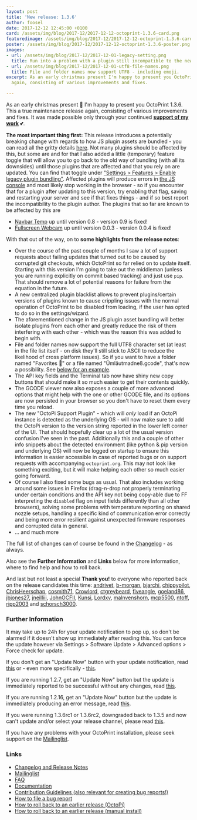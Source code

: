 ```yaml
---
layout: post
title: 'New release: 1.3.6'
author: foosel
date: 2017-12-12 12:45:00 +0100
card: /assets/img/blog/2017-12/2017-12-12-octoprint-1.3.6-card.png
featuredimage: /assets/img/blog/2017-12/2017-12-12-octoprint-1.3.6-card.png
poster: /assets/img/blog/2017-12/2017-12-12-octoprint-1.3.6-poster.png
images:
- url: /assets/img/blog/2017-12/2017-12-01-legacy-setting.png
  title: Run into a problem with a plugin still incompatible to the new asset bundling? There's a fix for that built right in.
- url: /assets/img/blog/2017-12/2017-12-01-utf8-file-names.png
  title: File and folder names now support UTF8 - including emoji.
excerpt: As an early christmas present I'm happy to present you OctoPrint 1.3.6. This a true maintenance release 
  again, consisting of various improvements and fixes.

---
```


As an early christmas present 🎄 I'm happy to present you OctoPrint 1.3.6. This a true maintenance release again, 
consisting of various improvements and fixes. It was made possible only through your continued 
**[support of my work](/support-octoprint/)** 💕.

<a id="heads-up"></a>
**The most important thing first:** This release introduces a potentially breaking change
with regards to how JS plugin assets are bundled - you can read all the gritty details
[here](/blog/2017/12/01/heads-up-plugin-authors/). Not many plugins should be affected by this, but some are and for that I also added a 
little (temporary) feature toggle that will allow you to go back to the old way of bundling (with all
its downsides) until those plugins that are affected and that you rely on are updated. You
can find that toggle under ["Settings > Features > Enable legacy plugin bundling"](#image-1). Affected plugins will
produce errors in [the JS console](https://webmasters.stackexchange.com/a/77337) and most likely stop working in the browser - so if you
encounter that for a plugin after updating to this version, try enabling that flag, saving and
restarting your server and see if that fixes things - and if so best report the incompatibility
to the plugin author. The plugins that so far are known to be affected by this are

  * [Navbar Temp](https://plugins.octoprint.org/plugins/navbartemp/) up until version 0.8 - version 0.9 is fixed!
  * [Fullscreen Webcam](https://plugins.octoprint.org/plugins/fullscreen_webcam/) up until version 0.0.3 - version 0.0.4 is fixed!

With that out of the way, on to **some highlights from the release notes**:

  * Over the course of the past couple of months I saw a lot of support requests about failing updates that turned 
    out to be caused by corrupted git checkouts, which OctoPrint so far relied on to update itself. Starting with 
    this version I'm going to take out the middleman (unless you are running explicitly on commit based tracking) and 
    just use `pip`. That should remove a lot of potential reasons for failure from the equation in the future.
  * A new centralized plugin blacklist allows to prevent plugins/certain versions of plugins known to cause 
    crippling issues with the normal operation of OctoPrint to be disabled from loading, if the user has opted 
    to do so in the settings/wizard.
  * The aforementioned change in the JS plugin asset bundling will better isolate plugins from each other and
    greatly reduce the risk of them interfering with each other - which was the reason this was added to begin with.
  * File and folder names now support the full UTF8 character set (at least in the file list itself - on disk they'll
    still stick to ASCII to reduce the likelihood of cross platform issues). So if you want to have a folder named
    "Favorites 🌟" or a file named "Ümläutmadneß.gcode", that's now a possibility. See [below for an example](#image-2).
  * The API key fields and the Terminal tab now have shiny new copy buttons that should make it so much easier to get
    their contents quickly.
  * The GCODE viewer now also exposes a couple of more advanced options that might help with the one or other GCODE
    file, and its options are now persisted in your browser so you don't have to reset them every time you reload.
  * The new "OctoPi Support Plugin" - which will *only* load if an OctoPi instance is detected as the underlying
    OS - will now make sure to add the OctoPi version to the version string reported in the lower left corner of the
    UI. That should hopefully clear up a lot of the usual version confusion I've seen in the past. Additionally this
    and a couple of other info snippets about the detected environment (like python & pip version and underlying
    OS) will now be logged on startup to ensure this information is easier accessible in case of reported bugs or
    on support requests with accompanying `octoprint.org`. This may not look like something exciting, but it will 
    make helping each other so much easier going forward.
  * Of course I also fixed some bugs as usual. That also includes working around some issues in Firefox (drag-n-drop 
    not properly terminating under certain conditions and the API key not being copy-able due to FF interpreting the 
    `disabled` flag on input fields differently than all other browsers), solving some problems with temperature reporting
    on shared nozzle setups, handling a specific kind of communication error correctly and being more error resilient
    against unexpected firmware responses and corrupted data in general.
  * ... and much more 

The full list of changes can of course be found in the
[Changelog](https://github.com/foosel/OctoPrint/releases/tag/1.3.6) - as always.

Also see the **Further Information** and **Links** below for more information,
where to find help and how to roll back.

And last but not least a special **Thank you!** to everyone who reported back on the release candidates this time:
[andrivet](https://github.com/andrivet), [b-morgan](https://github.com/b-morgan), 
[bjarchi](https://github.com/bjarchi), [chippypilot](https://github.com/chippypilot), 
[ChrisHeerschap](https://github.com/ChrisHeerschap), [cosmith71](https://github.com/cosmith71), 
[Crowlord](https://github.com/Crowlord), [ctgreybeard](https://github.com/ctgreybeard), 
[fiveangle](https://github.com/fiveangle), [goeland86](https://github.com/goeland86), 
[jbjones27](https://github.com/jbjones27), [jneilliii](https://github.com/jneilliii), 
[JohnOCFII](https://github.com/JohnOCFII), [Kunsi](https://github.com/Kunsi), 
[Lordxv](https://github.com/Lordxv), [malnvenshorn](https://github.com/malnvenshorn), 
[mcp5500](https://github.com/mcp5500), [ntoff](https://github.com/ntoff), 
[ripp2003](https://github.com/ripp2003) and [schorsch3000](https://github.com/schorsch3000).

### Further Information

It may take up to 24h for your update notification to pop up, so don't 
be alarmed if it doesn't show up immediately after reading this. You
can force the update however via Settings > Software Update > 
Advanced options > Force check for update.

If you don't get an "Update Now" button with your update notification, 
read [this](https://github.com/foosel/OctoPrint/wiki/Plugin:-Software-Update#making-octoprint-updateable-on-existing-installations)
or - even more specifically - [this](https://github.com/foosel/OctoPrint/wiki/Plugin:-Software-Update#octoprint--125).

If you are running 1.2.7, get an "Update Now" button but the update is immediately 
reported to be successful without any changes, read 
[this](https://github.com/foosel/OctoPrint/wiki/FAQ#im-running-127-i-tried-to-update-to-a-newer-version-via-the-software-update-plugin-but-im-still-on-127-after-restart).

If you are running 1.2.16, get an "Update Now" button but the update is immediately
producing an error message, read [this](https://github.com/foosel/OctoPrint/wiki/FAQ#im-running-1216-i-tried-to-update-to-a-newer-version-via-the-software-update-plugin-but-i-get-an-error).

If you were running 1.3.6rc1 or 1.3.6rc2, downgraded back to 1.3.5 and now can't update and/or select
your release channel, please read [this](/blog/2017/12/08/new-release-candidate-1.3.6rc3/#heads-up).

If you have any problems with your OctoPrint installation, please seek 
support on the [Mailinglist](https://groups.google.com/group/octoprint).

### Links

  * [Changelog and Release Notes](https://github.com/foosel/OctoPrint/releases/tag/1.3.6)
  * [Mailinglist](https://groups.google.com/group/octoprint)
  * [FAQ](https://github.com/foosel/OctoPrint/wiki/FAQ)
  * [Documentation](http://docs.octoprint.org/)
  * [Contribution Guidelines (also relevant for creating bug reports!)](https://github.com/foosel/OctoPrint/blob/master/CONTRIBUTING.md)
  * [How to file a bug report](https://github.com/foosel/OctoPrint/blob/master/CONTRIBUTING.md#how-to-file-a-bug-report)
  * [How to roll back to an earlier release (OctoPi)](https://github.com/foosel/OctoPrint/wiki/FAQ#how-can-i-revert-to-an-older-version-of-the-octoprint-installation-on-my-octopi-image)
  * [How to roll back to an earlier release (manual install)](https://github.com/foosel/OctoPrint/wiki/FAQ#how-can-i-roll-back-to-an-earlier-version-after-an-update)

